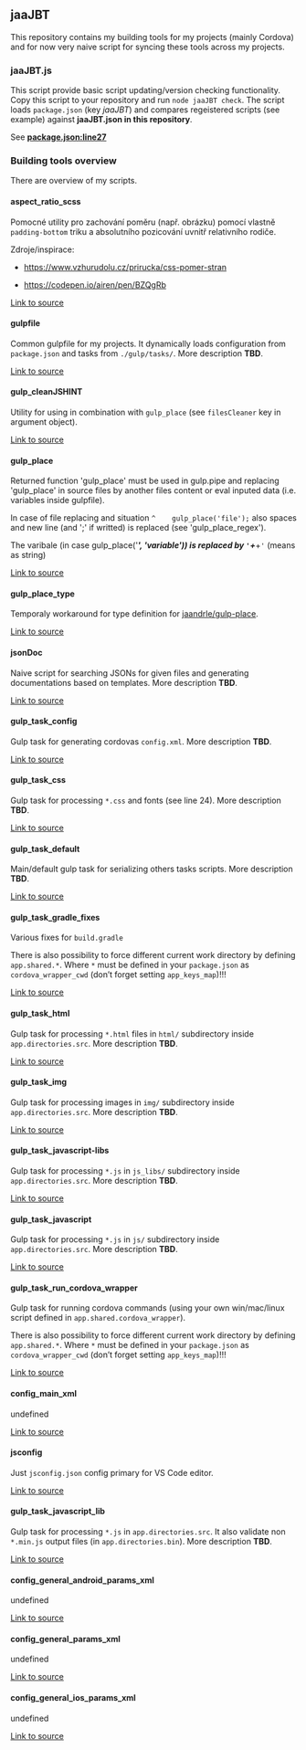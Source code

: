 ## jaaJBT
This repository contains my building tools for my projects (mainly Cordova) and for now very naive script for syncing these tools across my projects.
### jaaJBT.js
This script provide basic script updating/version checking functionality. Copy this script to your repository and run `node jaaJBT check`. The script loads `package.json` (key _jaaJBT_) and compares regeistered scripts (see example) against __jaaJBT.json in this repository__.

See **[package.json:line27](./package.json#L27)**

### Building tools overview
There are overview of my scripts.
#### aspect_ratio_scss
Pomocné utility pro zachování poměru (např. obrázku) pomocí vlastně `padding-bottom` triku a absolutního pozicování uvnitř relativního rodiče.

Zdroje/inspirace:

   - https://www.vzhurudolu.cz/prirucka/css-pomer-stran

   - https://codepen.io/airen/pen/BZQgRb

[Link to source](bin/aspect_ratio.scss)

#### gulpfile
Common gulpfile for my projects. It dynamically loads configuration from `package.json` and tasks from `./gulp/tasks/`. More description __TBD__.

[Link to source](bin/gulpfile.js)

#### gulp_cleanJSHINT
Utility for using in combination with `gulp_place` (see `filesCleaner` key in argument object).

[Link to source](bin/gulp_cleanJSHINT.js)

#### gulp_place
Returned function 'gulp_place' must be used in gulp.pipe and replacing 'gulp_place' in source files by another files content or eval inputed data (i.e. variables inside gulpfile).

In case of file replacing and situation `^    gulp_place('file');` also spaces and new line (and ';' if writted) is replaced (see 'gulp_place_regex').

The varibale (in case gulp_place('***', 'variable')) is replaced by `'`+***+`'` (means as string)

[Link to source](bin/gulp_place.js)

#### gulp_place_type
Temporaly workaround for type definition for [jaandrle/gulp-place](https://github.com/jaandrle/gulp-place).

[Link to source](bin/gulp_place.type.js)

#### jsonDoc
Naive script for searching JSONs for given files and generating documentations based on templates. More description __TBD__.

[Link to source](bin/jsonDoc.js)

#### gulp_task_config
Gulp task for generating cordovas `config.xml`. More description __TBD__.

[Link to source](bin/task-config.js)

#### gulp_task_css
Gulp task for processing `*.css` and fonts (see line 24). More description __TBD__.

[Link to source](bin/task-css.js)

#### gulp_task_default
Main/default gulp task for serializing others tasks scripts. More description __TBD__.

[Link to source](bin/task-default.js)

#### gulp_task_gradle_fixes
Various fixes for `build.gradle`

There is also possibility to force different current work directory by defining `app.shared.*`. Where `*` must be defined in your `package.json` as `cordova_wrapper_cwd` (don’t forget setting `app_keys_map`)!!!

[Link to source](bin/task-gradle_fixes.js)

#### gulp_task_html
Gulp task for processing `*.html` files in `html/` subdirectory inside `app.directories.src`. More description __TBD__.

[Link to source](bin/task-html.js)

#### gulp_task_img
Gulp task for processing images in `img/` subdirectory inside `app.directories.src`. More description __TBD__.

[Link to source](bin/task-img.js)

#### gulp_task_javascript-libs
Gulp task for processing `*.js` in `js_libs/` subdirectory inside `app.directories.src`. More description __TBD__.

[Link to source](bin/task-javascript-libs.js)

#### gulp_task_javascript
Gulp task for processing `*.js` in `js/` subdirectory inside `app.directories.src`. More description __TBD__.

[Link to source](bin/task-javascript.js)

#### gulp_task_run_cordova_wrapper
Gulp task for running cordova commands (using your own win/mac/linux script defined in `app.shared.cordova_wrapper`).

There is also possibility to force different current work directory by defining `app.shared.*`. Where `*` must be defined in your `package.json` as `cordova_wrapper_cwd` (don’t forget setting `app_keys_map`)!!!

[Link to source](bin/task-run%20c%20!.js)

#### config_main_xml
undefined

[Link to source](bin/config/config.xml)

#### jsconfig
Just `jsconfig.json` config primary for VS Code editor.

[Link to source](bin/non_cordova/jsconfig.json)

#### gulp_task_javascript_lib
Gulp task for processing `*.js` in `app.directories.src`. It also validate non `*.min.js` output files (in `app.directories.bin`). More description __TBD__.

[Link to source](bin/non_cordova/task-javascript.js)

#### config_general_android_params_xml
undefined

[Link to source](bin/config/config_general/android_params.sub.xml)

#### config_general_params_xml
undefined

[Link to source](bin/config/config_general/global_params.sub.xml)

#### config_general_ios_params_xml
undefined

[Link to source](bin/config/config_general/ios_params.sub.xml)